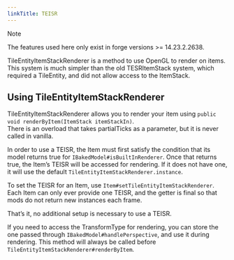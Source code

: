 ```yaml
---
linkTitle: TEISR
---
```


<article class="docs-entry">
<div class="admonition note">
<p class="admonition-title">Note</p>
<p>The features used here only exist in forge versions &gt;= 14.23.2.2638.</p>
</div>
<p>TileEntityItemStackRenderer is a method to use OpenGL to render on items.  This system is much simpler than the old TESRItemStack system, which required a TileEntity, and did not allow access to the ItemStack.</p>
<h2 id="using-tileentityitemstackrenderer">Using TileEntityItemStackRenderer<a class="headerlink" href="#using-tileentityitemstackrenderer" title="Permanent link"> </a></h2>
<p>TileEntityItemStackRenderer allows you to render your item using <code>public void renderByItem(ItemStack itemStackIn)</code>.<br>
There is an overload that takes partialTicks as a parameter, but it is never called in vanilla.</p>
<p>In order to use a TEISR, the Item must first satisfy the condition that its model returns true for <code>IBakedModel#isBuiltInRenderer</code>.
Once that returns true, the Item&rsquo;s TEISR will be accessed for rendering.  If it does not have one, it will use the default <code>TileEntityItemStackRenderer.instance</code>.</p>
<p>To set the TEISR for an Item, use <code>Item#setTileEntityItemStackRenderer</code>.  Each Item can only ever provide one TEISR, and the getter is final so that mods do not return new instances each frame.</p>
<p>That&rsquo;s it, no additional setup is necessary to use a TEISR.</p>
<p>If you need to access the TransformType for rendering, you can store the one passed through <code>IBakedModel#handlePerspective</code>, and use it during rendering.  This method will always be called before <code>TileEntityItemStackRenderer#renderByItem</code>.</p>
</article>